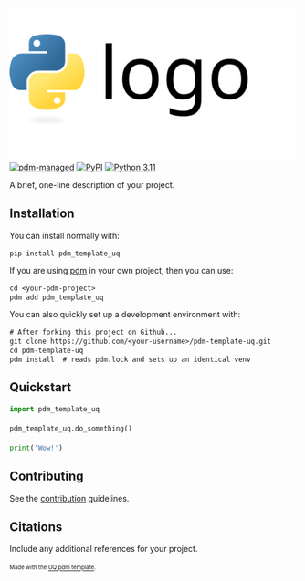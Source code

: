 ![Logo](assets/logo.svg)
[![pdm-managed](https://img.shields.io/badge/pdm-managed-blueviolet)](https://pdm-project.org)
[![PyPI](https://img.shields.io/pypi/v/pdm_template_uq?logo=python&logoColor=%23cccccc)](https://pypi.org/project/pdm_template_uq)
[![Python 3.11](https://img.shields.io/badge/python-3.11+-blue.svg?logo=python&logoColor=cccccc)](https://www.python.org/downloads/)

A brief, one-line description of your project.

## Installation
You can install normally with:
```shell
pip install pdm_template_uq
```
If you are using [pdm](https://github.com/pdm-project/pdm) in your own project, then you can use:
```shell
cd <your-pdm-project>
pdm add pdm_template_uq
```
You can also quickly set up a development environment with:
```shell
# After forking this project on Github...
git clone https://github.com/<your-username>/pdm-template-uq.git
cd pdm-template-uq
pdm install  # reads pdm.lock and sets up an identical venv
```

## Quickstart
```python
import pdm_template_uq

pdm_template_uq.do_something()

print('Wow!')
```

## Contributing
See the [contribution](CONTRIBUTING.md) guidelines.

## Citations
Include any additional references for your project.

<sup><sub>Made with the [UQ pdm template](https://github.com/eckelsjd/pdm-template-uq.git).</sub></sup>

